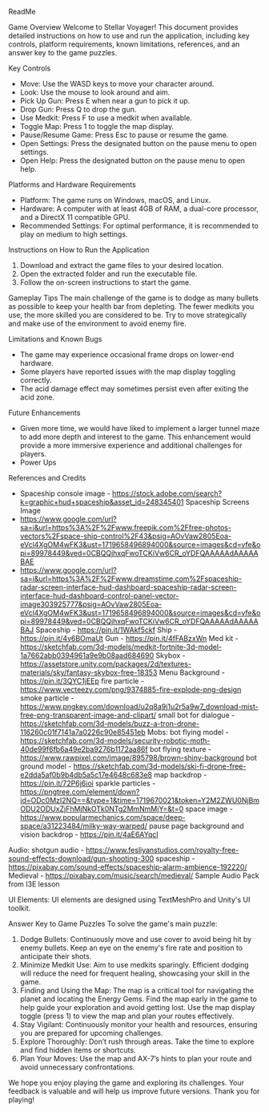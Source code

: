 ReadMe

Game Overview
Welcome to Stellar Voyager! This document provides detailed instructions on how to use and run the application, including key controls, platform requirements, known limitations, references, and an answer key to the game puzzles.

Key Controls
- Move: Use the WASD keys to move your character around.
- Look: Use the mouse to look around and aim.
- Pick Up Gun: Press E when near a gun to pick it up.
- Drop Gun: Press Q to drop the gun.
- Use Medkit: Press F to use a medkit when available.
- Toggle Map: Press 1 to toggle the map display.
- Pause/Resume Game: Press Esc to pause or resume the game.
- Open Settings: Press the designated button on the pause menu to open settings.
- Open Help: Press the designated button on the pause menu to open help.

Platforms and Hardware Requirements
- Platform: The game runs on Windows, macOS, and Linux.
- Hardware: A computer with at least 4GB of RAM, a dual-core processor, and a DirectX 11 compatible GPU.
- Recommended Settings: For optimal performance, it is recommended to play on medium to high settings.

Instructions on How to Run the Application
1. Download and extract the game files to your desired location.
2. Open the extracted folder and run the executable file.
3. Follow the on-screen instructions to start the game.

Gameplay Tips
The main challenge of the game is to dodge as many bullets as possible to keep your health bar from depleting. The fewer medkits you use, the more skilled you are considered to be. Try to move strategically and make use of the environment to avoid enemy fire.

Limitations and Known Bugs
- The game may experience occasional frame drops on lower-end hardware.
- Some players have reported issues with the map display toggling correctly.
- The acid damage effect may sometimes persist even after exiting the acid zone.

Future Enhancements
- Given more time, we would have liked to implement a larger tunnel maze to add more depth and interest to the game. This enhancement would provide a more immersive experience and additional challenges for players.
- Power Ups

References and Credits
- Spaceship console image - https://stock.adobe.com/search?k=graphic+hud+spaceship&asset_id=248345401 
Spaceship Screens Image
-	https://www.google.com/url?sa=i&url=https%3A%2F%2Fwww.freepik.com%2Ffree-photos-vectors%2Fspace-ship-control%2F43&psig=AOvVaw2805Eoa-eVcl4XgOM4wFK3&ust=1719658496894000&source=images&cd=vfe&opi=89978449&ved=0CBQQjhxqFwoTCKiVw6CR_oYDFQAAAAAdAAAAABAE 
-	https://www.google.com/url?sa=i&url=https%3A%2F%2Fwww.dreamstime.com%2Fspaceship-radar-screen-interface-hud-dashboard-spaceship-radar-screen-interface-hud-dashboard-control-panel-vector-image303925777&psig=AOvVaw2805Eoa-eVcl4XgOM4wFK3&ust=1719658496894000&source=images&cd=vfe&opi=89978449&ved=0CBQQjhxqFwoTCKiVw6CR_oYDFQAAAAAdAAAAABAJ 
Spaceship - https://pin.it/1WAkf5ckf 
Ship - https://pin.it/4v6BOmaUt 
Gun - https://pin.it/4fFABzxWn 
Med kit - https://sketchfab.com/3d-models/medkit-fortnite-3d-model-1a7662abb0394961a9e9b08aad684690 
Skybox - https://assetstore.unity.com/packages/2d/textures-materials/sky/fantasy-skybox-free-18353 
Menu Background - https://pin.it/3QYC1jEEp 
fire particle - https://www.vecteezy.com/png/9374885-fire-explode-png-design 
smoke particle - https://www.pngkey.com/download/u2q8a9i1u2r5a9w7_download-mist-free-png-transparent-image-and-clipart/ 
small bot for dialogue - https://sketchfab.com/3d-models/buzz-a-tron-drone-116260c01f7141a7a0226c90e85451eb 
Mobs:
bot flying model - https://sketchfab.com/3d-models/security-robotic-moth-40de99f6fb6a49e2ba9276b1172aa86f 
bot flying texture - https://www.rawpixel.com/image/895798/brown-shiny-background 
bot ground model - https://sketchfab.com/3d-models/ski-fi-drone-free-e2dda5af0b9b4db5a5c17e4648c683e8
map backdrop - https://pin.it/72P6j6ioi 
sparkle particles - https://pngtree.com/element/down?id=ODc0MzI2NQ==&type=1&time=1719670021&token=Y2M2ZWU0NjBmODU2ODUxZjFhMjNkOTk0NTg2MmNmMjY=&t=0 
space image - https://www.popularmechanics.com/space/deep-space/a31223484/milky-way-warped/ 
pause page background and vision backdrop - https://pin.it/4aE6AYqcl 

Audio:
shotgun audio - https://www.fesliyanstudios.com/royalty-free-sound-effects-download/gun-shooting-300 
spaceship - https://pixabay.com/sound-effects/spaceship-alarm-ambience-192220/ 
Medieval - https://pixabay.com/music/search/medieval/ 
Sample Audio Pack from I3E lesson

UI Elements: 
UI elements are designed using TextMeshPro and Unity's UI toolkit.

Answer Key to Game Puzzles
To solve the game's main puzzle:
1. Dodge Bullets: Continuously move and use cover to avoid being hit by enemy bullets. Keep an eye on the enemy's fire rate and position to anticipate their shots.
2. Minimize Medkit Use: Aim to use medkits sparingly. Efficient dodging will reduce the need for frequent healing, showcasing your skill in the game.
3. Finding and Using the Map: The map is a critical tool for navigating the planet and locating the Energy Gems. Find the map early in the game to help guide your exploration and avoid getting lost. Use the map display toggle (press 1) to view the map and plan your routes effectively.
4. Stay Vigilant: Continuously monitor your health and resources, ensuring you are prepared for upcoming challenges.
5. Explore Thoroughly: Don’t rush through areas. Take the time to explore and find hidden items or shortcuts.
6. Plan Your Moves: Use the map and AX-7’s hints to plan your route and avoid unnecessary confrontations.

We hope you enjoy playing the game and exploring its challenges. Your feedback is valuable and will help us improve future versions. Thank you for playing!
